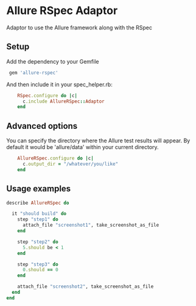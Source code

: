 # Allure RSpec Adaptor

Adaptor to use the Allure framework along with the RSpec

## Setup

Add the dependency to your Gemfile

```ruby
 gem 'allure-rspec'
```

And then include it in your spec_helper.rb:

```ruby
    RSpec.configure do |c|
      c.include AllureRSpec::Adaptor
    end
```

## Advanced options

You can specify the directory where the Allure test results will appear. By default it would be 'allure/data' within
your current directory.

```ruby
    AllureRSpec.configure do |c|
      c.output_dir = "/whatever/you/like"
    end
```

## Usage examples

```ruby
describe AllureRSpec do

  it "should build" do
    step "step1" do
      attach_file "screenshot1", take_screenshot_as_file
    end

    step "step2" do
      5.should be < 1
    end

    step "step3" do
      0.should == 0
    end

    attach_file "screenshot2", take_screenshot_as_file
  end
end
```
